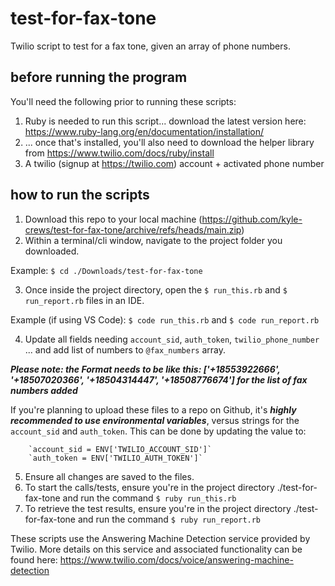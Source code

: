 # test-for-fax-tone
Twilio script to test for a fax tone, given an array of phone numbers.

## before running the program

You'll need the following prior to running these scripts:

1. Ruby is needed to run this script... download the latest version here: https://www.ruby-lang.org/en/documentation/installation/
2. ... once that's installed, you'll also need to download the helper library from https://www.twilio.com/docs/ruby/install
3. A twilio (signup at https://twilio.com) account + activated phone number

## how to run the scripts

1. Download this repo to your local machine (https://github.com/kyle-crews/test-for-fax-tone/archive/refs/heads/main.zip)
2. Within a terminal/cli window, navigate to the project folder you downloaded. 
  
  Example: `$ cd ./Downloads/test-for-fax-tone`

3. Once inside the project directory, open the `$ run_this.rb` and `$ run_report.rb` files in an IDE.
  
  Example (if using VS Code): `$ code run_this.rb` and `$ code run_report.rb`
  
4. Update all fields needing `account_sid`, `auth_token`, `twilio_phone_number` ... and add list of numbers to `@fax_numbers` array.

  ***Please note: the Format needs to be like this: ['+18553922666', '+18507020366', '+18504314447', '+18508776674'] for the list of fax numbers added***
  
  If you're planning to upload these files to a repo on Github, it's ***highly recommended to use environmental variables***, versus strings for the `account_sid` and `auth_token`. This can be done by updating the value to:

        `account_sid = ENV['TWILIO_ACCOUNT_SID']`
        `auth_token = ENV['TWILIO_AUTH_TOKEN']`
  
5. Ensure all changes are saved to the files.
6. To start the calls/tests, ensure you're in the project directory ./test-for-fax-tone and run the command `$ ruby run_this.rb`
7. To retrieve the test results, ensure you're in the project directory ./test-for-fax-tone and run the command `$ ruby run_report.rb`

These scripts use the Answering Machine Detection service provided by Twilio. More details on this service and associated functionality can be found here: https://www.twilio.com/docs/voice/answering-machine-detection

